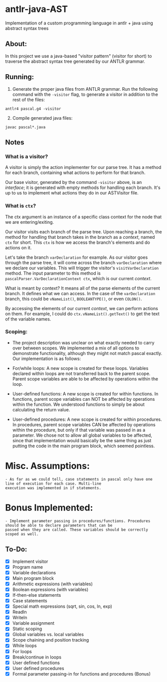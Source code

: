 # antlr-java-AST
Implementation of a custom programming language in antlr + java using abstract syntax trees

## About:
In this project we use a java-based "visitor pattern" (visitor for short) to traverse the abstract syntax tree generated by our ANTLR grammar.

## Running:
1. Generate the proper java files from ANTLR grammar. Run the following command with the ```-visitor``` flag, to generate a visitor in addition to the rest of the files:
```
antlr4 pascal.g4 -visitor
```
2. Compile generated java files:
```
javac pascal*.java
```
## Notes

### What is a visitor?

A visitor is simply the action implementer for our parse tree. It has a method for each branch, containing what actions to perform for that branch.

Our base visitor, generated by the command ```-visitor``` above, is an *interface*; it is generated with empty methods for handling each branch. It's up to us to implement what actions they do in our ASTVisitor file.

### What is ```ctx```?

The ctx argument is an instance of a specific class context for the node that we are entering/exiting. 

Our visitor visits each branch of the parse tree. Upon reaching a branch, the method for handling that branch takes in the branch as a *context*, named ```ctx``` for short. This ```ctx``` is how we access the branch's elements and do actions on it.

Let's take the branch ```varDeclaration``` for example. As our visitor goes through the parse tree, it will come across the branch ```varDeclaration``` where we declare our variables. This will trigger the visitor's ```visitVarDeclaration``` method. The input parameter to this method is ```pascalParser.VarDeclarationContext ctx```, which is our current *context*.

What is meant by context? It means all of the parse elements of the current branch. It defines what we can access. In the case of the ```varDeclaration``` branch, this could be ```vNameList()```, ```BOOLEANTYPE()```, or even ```COLON()```. 

By accessing the elements of our current *context*, we can perform actions on them. For example, I could do ```ctx.vNameList().getText()``` to get the text of the variable names.

### Scoping:
- The project description was unclear on what exactly needed to carry over between scopes. We implemented a mix of
  all options to demonstrate functionality, although they might not match pascal exactly. Our implementation is as
  follows:

 - For/while loops: A new scope is created for these loops. Variables declared within loops are not transferred
  back to the parent scope. Parent scope variables are able to be affected by operations within the loop.

  - User-defined functions: A new scope is created for within functions. In functions, parent scope variables can
    NOT be affected by operations within the function. We understood functions to simply be about calculating the
    return value.

  - User-defined procedures: A new scope is created for within procedures. In procedures, parent scope variables
    CAN be affected by operations within the procedure, but only if that variable was passed in as a parameter. We
    chose not to allow all global variables to be affected, since that implementation would basically be the same
    thing as just putting the code in the main program block, which seemed pointless.

# Misc. Assumptions:
    - As far as we could tell, case statements in pascal only have one line of execution for each case. Multi-line
    execution was implemented in if statements.

# Bonus Implemented:
    - Implement parameter passing in procedures/functions. Procedures should be able to declare parameters that can be
    passed when they are called. These variables should be correctly scoped as well.

## To-Do:

- [x] Implement visitor
- [x] Program name
- [x] Variable declarations
- [x] Main program block
- [x] Arithmetic expressions (with variables)
- [x] Boolean expressions (with variables)
- [x] If-then-else statements
- [x] Case statements
- [x] Special math expressions (sqrt, sin, cos, ln, exp)
- [x] Readln
- [x] Writeln
- [x] Variable assignment
- [x] Static scoping
- [x] Global variables vs. local variables
- [x] Scope chaining and position tracking
- [x] While loops
- [x] For loops
- [x] Break/continue in loops
- [x] User defined functions
- [x] User defined procedures
- [x] Formal parameter passing-in for functions and procedures (Bonus)
